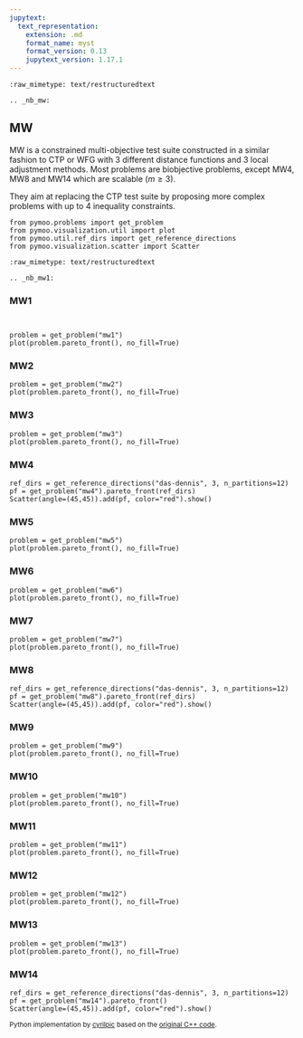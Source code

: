 ```yaml
---
jupytext:
  text_representation:
    extension: .md
    format_name: myst
    format_version: 0.13
    jupytext_version: 1.17.1
---
```


```{raw-cell}
:raw_mimetype: text/restructuredtext

.. _nb_mw:
```

## MW

MW <cite data-cite="mw"></cite> is a constrained multi-objective test suite constructed in a similar fashion to CTP or WFG with 3 different distance functions and 3 local adjustment methods. Most problems are biobjective problems, except MW4, MW8 and MW14 which are scalable ($m \geq 3$).

They aim at replacing the CTP test suite by proposing more complex problems with up to 4 inequality constraints.

```{code-cell} ipython3
from pymoo.problems import get_problem
from pymoo.visualization.util import plot
from pymoo.util.ref_dirs import get_reference_directions
from pymoo.visualization.scatter import Scatter
```

```{raw-cell}
:raw_mimetype: text/restructuredtext

.. _nb_mw1:
```

### MW1

```{code-cell} ipython3


problem = get_problem("mw1")
plot(problem.pareto_front(), no_fill=True)
```

### MW2

```{code-cell} ipython3
problem = get_problem("mw2")
plot(problem.pareto_front(), no_fill=True)
```

### MW3

```{code-cell} ipython3
problem = get_problem("mw3")
plot(problem.pareto_front(), no_fill=True)
```

### MW4

```{code-cell} ipython3
ref_dirs = get_reference_directions("das-dennis", 3, n_partitions=12)
pf = get_problem("mw4").pareto_front(ref_dirs)
Scatter(angle=(45,45)).add(pf, color="red").show()
```

### MW5

```{code-cell} ipython3
problem = get_problem("mw5")
plot(problem.pareto_front(), no_fill=True)
```

### MW6

```{code-cell} ipython3
problem = get_problem("mw6")
plot(problem.pareto_front(), no_fill=True)
```

### MW7

```{code-cell} ipython3
problem = get_problem("mw7")
plot(problem.pareto_front(), no_fill=True)
```

### MW8

```{code-cell} ipython3
ref_dirs = get_reference_directions("das-dennis", 3, n_partitions=12)
pf = get_problem("mw8").pareto_front(ref_dirs)
Scatter(angle=(45,45)).add(pf, color="red").show()
```

### MW9

```{code-cell} ipython3
problem = get_problem("mw9")
plot(problem.pareto_front(), no_fill=True)
```

### MW10

```{code-cell} ipython3
problem = get_problem("mw10")
plot(problem.pareto_front(), no_fill=True)
```

### MW11

```{code-cell} ipython3
problem = get_problem("mw11")
plot(problem.pareto_front(), no_fill=True)
```

### MW12

```{code-cell} ipython3
problem = get_problem("mw12")
plot(problem.pareto_front(), no_fill=True)
```

### MW13

```{code-cell} ipython3
problem = get_problem("mw13")
plot(problem.pareto_front(), no_fill=True)
```

### MW14

```{code-cell} ipython3
ref_dirs = get_reference_directions("das-dennis", 3, n_partitions=12)
pf = get_problem("mw14").pareto_front()
Scatter(angle=(45,45)).add(pf, color="red").show()
```

<sub>Python implementation by [cyrilpic](https://github.com/cyrilpic) based on the [original C++ code](http://www.escience.cn/people/yongwang1/index.html).</sub>
